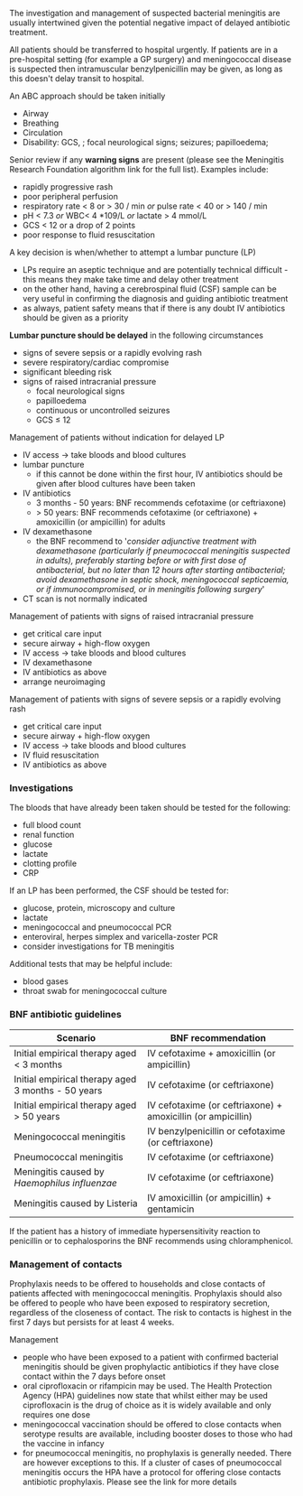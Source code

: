 The investigation and management of suspected bacterial meningitis are usually intertwined given the potential negative impact of delayed antibiotic treatment.  
  
All patients should be transferred to hospital urgently. If patients are in a pre\-hospital setting (for example a GP surgery) and meningococcal disease is suspected then intramuscular benzylpenicillin may be given, as long as this doesn't delay transit to hospital.  
  
An ABC approach should be taken initially  
* Airway
* Breathing
* Circulation
* Disability: GCS, ; focal neurological signs; seizures; papilloedema;

  
Senior review if any **warning signs** are present (please see the Meningitis Research Foundation algorithm link for the full list). Examples include:  
* rapidly progressive rash
* poor peripheral perfusion
* respiratory rate \< 8 or \> 30 / min *or* pulse rate \< 40 or \> 140 / min
* pH \< 7\.3 *or* WBC\< 4 \*109/L *or* lactate \> 4 mmol/L
* GCS \< 12 or a drop of 2 points
* poor response to fluid resuscitation

  
A key decision is when/whether to attempt a lumbar puncture (LP)  
* LPs require an aseptic technique and are potentially technical difficult \- this means they make take time and delay other treatment
* on the other hand, having a cerebrospinal fluid (CSF) sample can be very useful in confirming the diagnosis and guiding antibiotic treatment
* as always, patient safety means that if there is any doubt IV antibiotics should be given as a priority

  
**Lumbar puncture should be delayed** in the following circumstances  
* signs of severe sepsis or a rapidly evolving rash
* severe respiratory/cardiac compromise
* significant bleeding risk
* signs of raised intracranial pressure 
	+ focal neurological signs
	+ papilloedema
	+ continuous or uncontrolled seizures
	+ GCS ≤ 12

  
Management of patients without indication for delayed LP  
* IV access → take bloods and blood cultures
* lumbar puncture
	+ if this cannot be done within the first hour, IV antibiotics should be given after blood cultures have been taken
* IV antibiotics
	+ 3 months \- 50 years: BNF recommends cefotaxime (or ceftriaxone)
	+ \> 50 years: BNF recommends cefotaxime (or ceftriaxone) \+ amoxicillin (or ampicillin) for adults
* IV dexamethasone
	+ the BNF recommend to '*consider adjunctive treatment with dexamethasone (particularly if pneumococcal meningitis suspected in adults), preferably starting before or with first dose of antibacterial, but no later than 12 hours after starting antibacterial; avoid dexamethasone in septic shock, meningococcal septicaemia, or if immunocompromised, or in meningitis following surgery*'
* CT scan is not normally indicated

  
Management of patients with signs of raised intracranial pressure  
* get critical care input
* secure airway \+ high\-flow oxygen
* IV access → take bloods and blood cultures
* IV dexamethasone
* IV antibiotics as above
* arrange neuroimaging

  
Management of patients with signs of severe sepsis or a rapidly evolving rash  
* get critical care input
* secure airway \+ high\-flow oxygen
* IV access → take bloods and blood cultures
* IV fluid resuscitation
* IV antibiotics as above

  
### Investigations

  
The bloods that have already been taken should be tested for the following:  
* full blood count
* renal function
* glucose
* lactate
* clotting profile
* CRP

  
If an LP has been performed, the CSF should be tested for:  
* glucose, protein, microscopy and culture
* lactate
* meningococcal and pneumococcal PCR
* enteroviral, herpes simplex and varicella\-zoster PCR
* consider investigations for TB meningitis

  
Additional tests that may be helpful include:  
* blood gases
* throat swab for meningococcal culture

  
### BNF antibiotic guidelines

  


| **Scenario** | **BNF recommendation** |
| --- | --- |
| Initial empirical therapy aged \< 3 months | IV cefotaxime \+ amoxicillin (or ampicillin) |
| Initial empirical therapy aged 3 months \- 50 years | IV cefotaxime (or ceftriaxone) |
| Initial empirical therapy aged \> 50 years | IV cefotaxime (or ceftriaxone) \+ amoxicillin (or ampicillin) |
| Meningococcal meningitis | IV benzylpenicillin or cefotaxime (or ceftriaxone) |
| Pneumococcal meningitis | IV cefotaxime (or ceftriaxone) |
| Meningitis caused by *Haemophilus influenzae* | IV cefotaxime (or ceftriaxone) |
| Meningitis caused by Listeria | IV amoxicillin (or ampicillin) \+ gentamicin |

  
If the patient has a history of immediate hypersensitivity reaction to penicillin or to cephalosporins the BNF recommends using chloramphenicol.  
  
### Management of contacts

  
Prophylaxis needs to be offered to households and close contacts of patients affected with meningococcal meningitis. Prophylaxis should also be offered to people who have been exposed to respiratory secretion, regardless of the closeness of contact. The risk to contacts is highest in the first 7 days but persists for at least 4 weeks.  
  
Management  
* people who have been exposed to a patient with confirmed bacterial meningitis should be given prophylactic antibiotics if they have close contact within the 7 days before onset
* oral ciprofloxacin or rifampicin may be used. The Health Protection Agency (HPA) guidelines now state that whilst either may be used ciprofloxacin is the drug of choice as it is widely available and only requires one dose
* meningococcal vaccination should be offered to close contacts when serotype results are available, including booster doses to those who had the vaccine in infancy
* for pneumococcal meningitis, no prophylaxis is generally needed. There are however exceptions to this. If a cluster of cases of pneumococcal meningitis occurs the HPA have a protocol for offering close contacts antibiotic prophylaxis. Please see the link for more details
